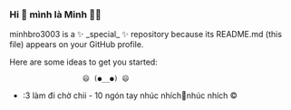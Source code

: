 ### Hi 👋 mình là Minh 👩‍💻

<!--
--> minhbro3003 is a ✨ _special_ ✨ repository because its README.md (this file) appears on your GitHub profile.

 Here are some ideas to get you started:


                      😄 (●__●) 😄

- :3 làm đi chờ chii - 10 ngón tay nhúc nhích👐nhúc nhích ©

